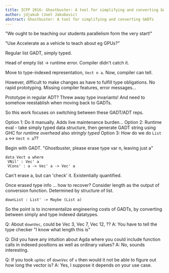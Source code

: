 ```yaml
---
title: ICFP 2016: Ghostbuster: A tool for simplifying and converting GADTs
author: jdjakub (Joel Jakubovic)
abstract: Ghostbuster: A tool for simplifying and converting GADTs
---
```


"We ought to be teaching our students parallelism form the very start!"

"Use Accelerate as a vehicle to teach about eg GPUs?"

Regular list GADT, simply typed.

Head of empty list -> runtime error. Compiler didn't catch it.

Move to type-indexed representation, `Vect n a`. Now, compiler can tell.

However, difficult to make changes as have to fulfill type obligations. No rapid prototyping. Missing compiler features, error messages...

Prototype in regular ADT? Threw away type invariants! And need to somehow reestablish when moving back to GADTs.

So this work focuses on switching between these GADT/ADT reps.

Option 1: Do it manually. Adds live maintenance burden...
Option 2: Runtime eval - take simply typed data structure, then generate GADT string using GHC for *runtime overhead* also *stringly typed*
Option 3: How do we do `List a` <-> `Vect n a`??

Begin with GADT. "Ghostbuster, please erase type var n, leaving just a"

```
data Vect a where
 VNil' : Vec' a
 VCons' : a -> Vec' a -> Vec' a
```

Can't erase a, but can 'check' it. Existentially quantified.

Once erased type info ... how to recover? Consider length as the output of conversion function. Determined by structure of list.

`downList : List' -> Maybe (List a)`

So the point is to incrementalize engineering costs of GADTs, by converting between simply and type indexed datatypes.

Q: About `downVec`, could be Vec 3, Vec 7, Vec 12, ??
A: You have to tell the type checker "I know what length this is"

Q: Did you have any intuition about Agda where you could include function calls in indexed positions as well as ordinary values?
A: No, sounds interesting.

Q: If you took `upVec` of `downVec` of `v` then would it not be able to figure out how long the vector is?
A: Yes, I suppose it depends on your use case.

